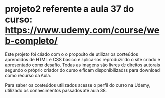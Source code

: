 # projeto2 referente a aula 37 do curso: https://www.udemy.com/course/web-completo/
Este projeto foi criado com o o proposito de utilizar os conteúdos aprendidos de HTML e CSS básico e aplica-los reproduzindo o site criado e apresentado como desafio.
Todas as imagens são livres de direitos autorais segundo o próprio criador do curso e ficam disponibilizadas para download como recurso da Aula.

Para saber os conteúdos utilizados acesse o perfil do curso na Udemy, utilizado os conhecimentos passados até aula 38.
